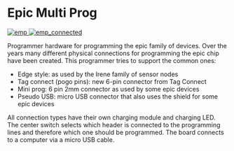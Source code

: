 Epic Multi Prog
===============

[
![emp](https://raw.github.com/lab11/epic-multi-prog/master/media/epic_multi_prog_500x374.jpg)
](https://raw.github.com/lab11/epic-multi-prog/master/media/epic_multi_prog.jpg)
[
![emp_connected](https://raw.github.com/lab11/epic-multi-prog/master/media/epic_multi_prog_connected_338x374.jpg)
](https://raw.github.com/lab11/epic-multi-prog/master/media/epic_multi_prog_connected.jpg)

Programmer hardware for programming the epic family of devices.
Over the years many different physical connections for programming the epic chip have
been created. This programmer tries to support the common ones:

- Edge style: as used by the Irene family of sensor nodes
- Tag connect (pogo pins): new 6-pin connector from Tag Connect
- Mini prog: 6 pin 2mm connector as used by some epic devices
- Pseudo USB: micro USB connector that also uses the shield for some epic devices

All connection types have their own charging module and charging LED. The center switch
selects which header is connected to the programming lines and therefore which one should
be programmed. The board connects to a computer via a micro USB cable.
